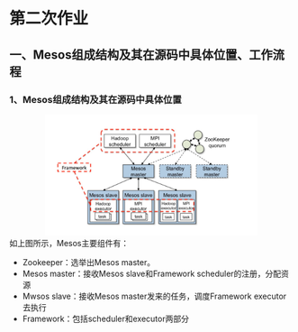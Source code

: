 # 第二次作业
## 一、Mesos组成结构及其在源码中具体位置、工作流程
### 1、Mesos组成结构及其在源码中具体位置
<div align=center><img width="75%" height="75%" src="https://github.com/ffeiDing/OS-Practice/blob/master/hw2/Mesos%E6%A1%86%E6%9E%B6%E5%9B%BE.png"/></div>
如上图所示，Mesos主要组件有：

* Zookeeper：选举出Mesos master。
* Mesos master：接收Mesos slave和Framework scheduler的注册，分配资源
* Mwsos slave：接收Mesos master发来的任务，调度Framework executor去执行
* Framework：包括scheduler和executor两部分
